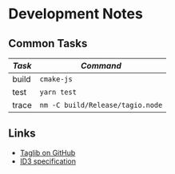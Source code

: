 # Development Notes

## Common Tasks

|*Task* | *Command*                                                                                                    |
|-------|--------------------------------------------------------------------------------------------------------------|
| build | `cmake-js`                                                                                                   |
| test  | `yarn test`                                                                                                  |
| trace | `nm -C build/Release/tagio.node`                                                                             |

## Links

* [Taglib on GitHub](https://github.com/taglib/taglib)
* [ID3 specification](http://id3.org/Developer%20Information)
